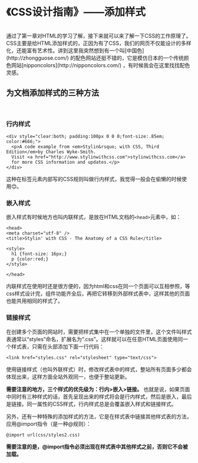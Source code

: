 # 《CSS设计指南》——添加样式
<br/>
通过了第一章对HTML的学习了解，接下来就可以来了解一下CSS的工作原理了。CSS主要是给HTML添加样式的，正因为有了CSS，我们的网页不仅能设计的多样化，还能富有艺术性。讲到这里我突然想到有一个叫[中国色](http://zhongguose.com/) 的配色网站还挺不错的，它是模仿日本的一个传统颜色网站[nipponcolors](http://nipponcolors.com/) ，有时候我会在这里找找配色灵感。


## 为文档添加样式的三种方法
<br/>

### 行内样式
```    
<div style="clear:both; padding:100px 0 0 0;font-size:.85em; color:#666;">
  <p>A code example from <em>Stylin&rsquo; with CSS, Third Edition</em>by Charles Wyke-Smith. 
  Visit <a href="http://www.stylinwithcss.com">stylinwithcss.com</a>
  for more CSS information and updates.</p>
</div>
```
这种在标签元素内部写的CSS规则叫做行内样式，我觉得一般会在偷懒的时候使用😊。


### 嵌入样式
嵌入样式有时候地方也叫内联样式，是放在HTML文档的`<head>`元素中，如：
```
<head>
<meta charset="utf-8" />
<title>Stylin' with CSS - The Anatomy of a CSS Rule</title>

<style>
  h1 {font-size: 16px;}
  p {color:red;}
</style>

</head>
```
内联样式在使用时还是很方便的，因为html和css在同一个页面可以互相参照，等css样式设计完，组件功能齐全后，再把它转移到外部样式表中，这样其他的页面也能共用相同的样式了。


### 链接样式
在创建多个页面的网站时，需要把样式集中在一个单独的文件里，这个文件叫样式表通常以“styles”命名，扩展名为“.css”。这样就可以在任意HTML页面使用同一个样式表，只需在头部添加下面一行代码：
```
<link href="styles.css" rel="stylesheet" type="text/css">
```
使用链接样式（也叫外联样式）时，修改样式表中的样式，整站所有页面多少都会体现出来，这样方面全站外观同一，也便于整站更新。

**需要注意的地方，三个样式的优先级为：行内>嵌入>链接。**
也就是说，如果页面中同时有三种样式的话，首先呈现出来的样式将会是行内样式，然后是嵌入，最后是链接。同一属性的CSS样式，行内样式总是会覆盖嵌入样式和链接样式。


另外，还有一种特殊的添加样式的方法，它是在样式表中链接其他样式表的方法，应用@import指令（是一种@规则）：
```
@import url(css/styles2.css)
```
**需要注意的是，@import指令必须出现在样式表中其他样式之前，否则它不会被加载。**
